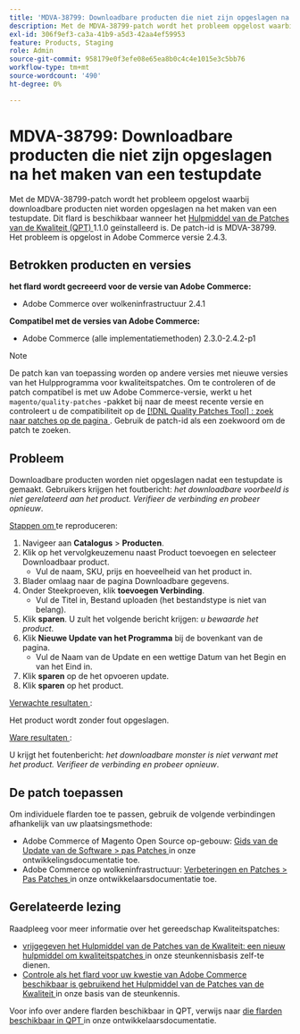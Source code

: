 ```yaml
---
title: 'MDVA-38799: Downloadbare producten die niet zijn opgeslagen na het maken van een gefaseerde update'
description: Met de MDVA-38799-patch wordt het probleem opgelost waarbij downloadbare producten niet worden opgeslagen na het maken van een testupdate. Deze patch is beschikbaar wanneer [Quality Patches Tool (QPT)] (/help/announcements/adobe-commerce-announcements/magento-quality-patches-released-new-tool-to-self-serve-quality-patches.md) 1.1.0 is geïnstalleerd. De patch-id is MDVA-38799. Het probleem is opgelost in Adobe Commerce versie 2.4.3.
exl-id: 306f9ef3-ca3a-41b9-a5d3-42aa4ef59953
feature: Products, Staging
role: Admin
source-git-commit: 958179e0f3efe08e65ea8b0c4c4e1015e3c5bb76
workflow-type: tm+mt
source-wordcount: '490'
ht-degree: 0%

---
```


# MDVA-38799: Downloadbare producten die niet zijn opgeslagen na het maken van een testupdate

Met de MDVA-38799-patch wordt het probleem opgelost waarbij downloadbare producten niet worden opgeslagen na het maken van een testupdate. Dit flard is beschikbaar wanneer het [ Hulpmiddel van de Patches van de Kwaliteit (QPT) ](/help/announcements/adobe-commerce-announcements/magento-quality-patches-released-new-tool-to-self-serve-quality-patches.md) 1.1.0 geïnstalleerd is. De patch-id is MDVA-38799. Het probleem is opgelost in Adobe Commerce versie 2.4.3.

## Betrokken producten en versies

**het flard wordt gecreeerd voor de versie van Adobe Commerce:**

* Adobe Commerce over wolkeninfrastructuur 2.4.1

**Compatibel met de versies van Adobe Commerce:**

* Adobe Commerce (alle implementatiemethoden) 2.3.0-2.4.2-p1

>[!NOTE]
>
>De patch kan van toepassing worden op andere versies met nieuwe versies van het Hulpprogramma voor kwaliteitspatches. Om te controleren of de patch compatibel is met uw Adobe Commerce-versie, werkt u het `magento/quality-patches` -pakket bij naar de meest recente versie en controleert u de compatibiliteit op de [[!DNL Quality Patches Tool] : zoek naar patches op de pagina ](https://devdocs.magento.com/quality-patches/tool.html#patch-grid) . Gebruik de patch-id als een zoekwoord om de patch te zoeken.

## Probleem

Downloadbare producten worden niet opgeslagen nadat een testupdate is gemaakt. Gebruikers krijgen het foutbericht: *het downloadbare voorbeeld is niet gerelateerd aan het product. Verifieer de verbinding en probeer opnieuw*.

<u> Stappen om </u> te reproduceren:

1. Navigeer aan **Catalogus** > **Producten**.
1. Klik op het vervolgkeuzemenu naast Product toevoegen en selecteer Downloadbaar product.
   * Vul de naam, SKU, prijs en hoeveelheid van het product in.
1. Blader omlaag naar de pagina Downloadbare gegevens.
1. Onder Steekproeven, klik **toevoegen Verbinding**.
   * Vul de Titel in, Bestand uploaden (het bestandstype is niet van belang).
1. Klik **sparen**. U zult het volgende bericht krijgen: *u bewaarde het product*.
1. Klik **Nieuwe Update van het Programma** bij de bovenkant van de pagina.
   * Vul de Naam van de Update en een wettige Datum van het Begin en van het Eind in.
1. Klik **sparen** op de het opvoeren update.
1. Klik **sparen** op het product.

<u> Verwachte resultaten </u>:

Het product wordt zonder fout opgeslagen.

<u> Ware resultaten </u>:

U krijgt het foutenbericht: *het downloadbare monster is niet verwant met het product. Verifieer de verbinding en probeer opnieuw*.

## De patch toepassen

Om individuele flarden toe te passen, gebruik de volgende verbindingen afhankelijk van uw plaatsingsmethode:

* Adobe Commerce of Magento Open Source op-gebouw: [ Gids van de Update van de Software > pas Patches ](https://devdocs.magento.com/guides/v2.4/comp-mgr/patching/mqp.html) in onze ontwikkelingsdocumentatie toe.
* Adobe Commerce op wolkeninfrastructuur: [ Verbeteringen en Patches > Pas Patches ](https://devdocs.magento.com/cloud/project/project-patch.html) in onze ontwikkelaarsdocumentatie toe.

## Gerelateerde lezing

Raadpleeg voor meer informatie over het gereedschap Kwaliteitspatches:

* [ vrijgegeven het Hulpmiddel van de Patches van de Kwaliteit: een nieuw hulpmiddel om kwaliteitspatches ](/help/announcements/adobe-commerce-announcements/magento-quality-patches-released-new-tool-to-self-serve-quality-patches.md) in onze steunkennisbasis zelf-te dienen.
* [ Controle als het flard voor uw kwestie van Adobe Commerce beschikbaar is gebruikend het Hulpmiddel van de Patches van de Kwaliteit ](/help/support-tools/patches-available-in-qpt-tool/check-patch-for-magento-issue-with-magento-quality-patches.md) in onze basis van de steunkennis.

Voor info over andere flarden beschikbaar in QPT, verwijs naar [ die flarden beschikbaar in QPT ](https://devdocs.magento.com/quality-patches/tool.html#patch-grid) in onze ontwikkelaarsdocumentatie.
